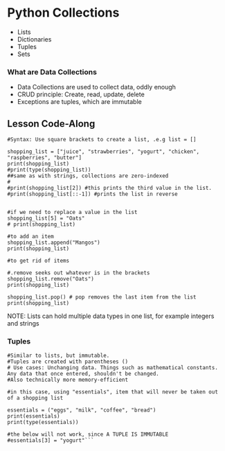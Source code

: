 # Python Collections

- Lists
- Dictionaries
- Tuples
- Sets


### What are Data Collections

- Data Collections are used to collect data, oddly enough
- CRUD principle: Create, read, update, delete
- Exceptions are tuples, which are immutable


## Lesson Code-Along

```#Lists
#Syntax: Use square brackets to create a list, .e.g list = []

shopping_list = ["juice", "strawberries", "yogurt", "chicken", "raspberries", "butter"]
print(shopping_list)
#print(type(shopping_list))
##same as with strings, collections are zero-indexed
#
#print(shopping_list[2]) #this prints the third value in the list.
#print(shopping_list[::-1]) #prints the list in reverse


#if we need to replace a value in the list
shopping_list[5] = "Oats"
# print(shopping_list)

#to add an item
shopping_list.append("Mangos")
print(shopping_list)

#to get rid of items

#.remove seeks out whatever is in the brackets
shopping_list.remove("Oats")
print(shopping_list)

shopping_list.pop() # pop removes the last item from the list
print(shopping_list)

```

NOTE: Lists can hold multiple data types in one list, for example integers and strings

### Tuples

```#Tuples
#Similar to lists, but immutable.
#Tuples are created with parentheses ()
# Use cases: Unchanging data. Things such as mathematical constants. Any data that once entered, shouldn't be changed.
#Also technically more memory-efficient

#in this case, using "essentials", item that will never be taken out of a shopping list

essentials = ("eggs", "milk", "coffee", "bread")
print(essentials)
print(type(essentials))

#the below will not work, since A TUPLE IS IMMUTABLE
#essentials[3] = "yogurt"```